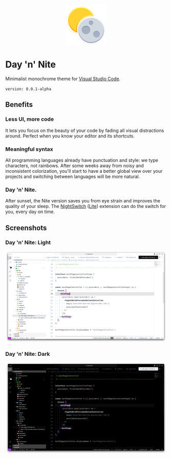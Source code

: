 <p align="center"><img src="./resources/icon.png" alt="Day 'n' Nite"></p>

# Day 'n' Nite

Minimalist monochrome theme for [Visual Studio Code](https://code.visualstudio.com).

`version: 0.0.1-alpha`

## Benefits

### Less UI, more code

It lets you focus on the beauty of your code by fading all visual distractions around.
Perfect when you know your editor and its shortcuts.

### Meaningful syntax

All programming languages already have punctuation and style: we type characters, not rainbows.
After some weeks away from noisy and inconsistent colorization, you'll start to have a better global view over your projects and switching between languages will be more natural.

### Day 'n' Nite.

After sunset, the Nite version saves you from eye strain and improves the quality of your sleep.
The [NightSwitch](https://marketplace.visualstudio.com/items?itemName=gharveymn.nightswitch) ([Lite](https://marketplace.visualstudio.com/items?itemName=gharveymn.nightswitch-lite)) extension can do the switch for you, every day on time.

## Screenshots

### Day 'n' Nite: Light

<p align="center"><img src="./resources/screenshot-light.png" alt="Day 'n' Nite: Light screenshot"></p>

### Day 'n' Nite: Dark

<p align="center"><img src="./resources/screenshot-dark.png" alt="Day 'n' Nite: Dark screenshot"></p>
